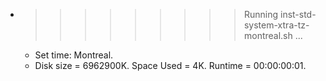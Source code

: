 * >>>>>>>>> Running inst-std-system-xtra-tz-montreal.sh ...
  * Set time: Montreal.
  * Disk size = 6962900K. Space Used = 4K. Runtime = 00:00:00:01.

